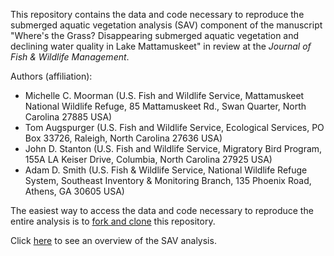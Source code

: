This repository contains the data and code necessary to reproduce the submerged aquatic vegetation analysis (SAV) component of the manuscript "Where's the Grass? Disappearing submerged aquatic vegetation and declining water quality in Lake Mattamuskeet" in review at the *Journal of Fish & Wildlife Management*.  

Authors (affiliation):  
- Michelle C. Moorman (U.S. Fish and Wildlife Service, Mattamuskeet National Wildlife Refuge, 85 Mattamuskeet Rd., Swan Quarter, North Carolina 27885 USA)  
- Tom Augspurger (U.S. Fish and Wildlife Service, Ecological Services, PO Box 33726, Raleigh, North Carolina 27636 USA)  
- John D. Stanton (U.S. Fish and Wildlife Service, Migratory Bird Program, 155A LA Keiser Drive, Columbia, North Carolina 27925 USA)  
- Adam D. Smith (U.S. Fish & Wildlife Service, National Wildlife Refuge System, Southeast Inventory & Monitoring Branch, 135 Phoenix Road, Athens, GA 30605 USA)  

The easiest way to access the data and code necessary to reproduce the entire analysis is to [fork and clone](https://help.github.com/articles/fork-a-repo/) this repository.

Click [here](Matta_SAV.md) to see an overview of the SAV analysis.